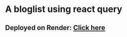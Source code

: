 # A bloglist using react query

## Deployed on Render: <a href="https://blogapp-eytx.onrender.com/"> Click here </a>

